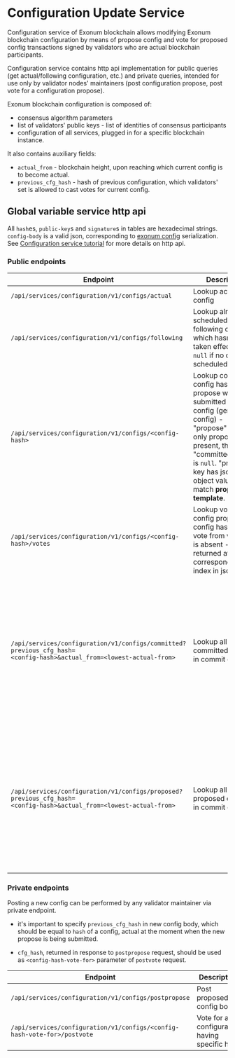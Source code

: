# Configuration Update Service

Configuration service of Exonum blockchain allows modifying Exonum blockchain
configuration by means of propose config and vote for proposed config transactions
signed by validators who are actual blockchain participants.

Configuration service contains http api implementation for public queries (get
actual/following configuration, etc.) and private queries, intended for use only
by validator nodes' maintainers (post configuration propose, post vote for a
configuration propose).

Exonum blockchain configuration is composed of:

- consensus algorithm parameters
- list of validators' public keys - list of identities of consensus participants
- configuration of all services, plugged in for a specific blockchain instance.

It also contains auxiliary fields:

- `actual_from` - blockchain height, upon reaching which current config is to
  become actual.
- `previous_cfg_hash` - hash of previous configuration, which validators' set is
  allowed to cast votes for current config.

## Global variable service http api

All `hash`es, `public-key`s and `signature`s in tables are hexadecimal strings.
`config-body` is a valid json, corresponding to [exonum
config][stored_configuration] serialization. See [Configuration service
tutorial][http_api] for more details on http api.

### Public endpoints

Endpoint | Description | Query parameters
---------|-------------|-----------------
`/api/services/configuration/v1/configs/actual` | Lookup actual config | None
`/api/services/configuration/v1/configs/following` | Lookup already scheduled following config which hasn't yet taken effect.<br>`null` if no config is scheduled | None
`/api/services/configuration/v1/configs/<config-hash>` | Lookup config by config hash. If no propose was submitted for a config (genesis config) - "propose" is `null`. If only propose is present, then "committed_config" is `null`. "propose" key has json-object values, that match **propose-template**. | `<config-hash>` - hash of looked up config.
`/api/services/configuration/v1/configs/<config-hash>/votes` | Lookup votes for a config propose by config hash. If a vote from validator is absent - `null` returned at the corresponding index in json array | `<config-hash>` - hash of looked up config. |
`/api/services/configuration/v1/configs/committed?previous_cfg_hash=`<br>`<config-hash>&actual_from=<lowest-actual-from>` | Lookup all committed configs in commit order. | `<previous_cfg_hash>` and `<lowest_actual_from>` are optional filtering parameters.<br>**config-body** is included in response if its _previous_cfg_hash_ field equals the corresponding parameter.<br>It's included if its _actual_from_ field is greater or equal than corresponding parameter.
`/api/services/configuration/v1/configs/proposed?previous_cfg_hash=`<br>`<config-hash>&actual_from=<lowest-actual-from>`  | Lookup all proposed configs in commit order.<br> | `<previous_cfg_hash>` and `<lowest_actual_from>` are optional filtering parameters.<br>**propose-template** is included in response if its _previous_cfg_hash_ field equals the corresponding parameter.<br>It's included if its _actual_from_ field is greater or equal than corresponding parameter.

### Private endpoints

Posting a new config can be performed by any validator maintainer via private
endpoint.

- it's important to specify `previous_cfg_hash` in new config body, which should
  be equal to `hash` of a config, actual at the moment when the new propose is
  being submitted.

- `cfg_hash`, returned in response to `postpropose` request, should be used as
  `<config-hash-vote-for>` parameter of `postvote` request.

Endpoint                                                                 | Description
------------------------------------------------------------------------ | ---------------------------------------------
`/api/services/configuration/v1/configs/postpropose`                     | Post proposed config body
`/api/services/configuration/v1/configs/<config-hash-vote-for>/postvote` | Vote for a configuration having specific hash

[stored_configuration]: http://exonum.com/doc/crates/exonum/blockchain/config/struct.StoredConfiguration.html
[http_api]: https://github.com/exonum/exonum-configuration/blob/master/doc/testnet-api-tutorial.md#global-variable-service-http-api
